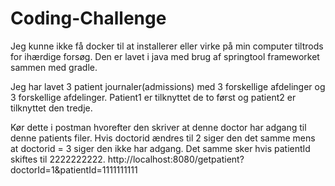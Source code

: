 # Coding-Challenge

Jeg kunne ikke få docker til at installerer eller virke på min computer tiltrods for ihærdige forsøg.
Den er lavet i java med brug af springtool frameworket sammen med gradle. 


Jeg har lavet 3 patient journaler(admissions) med 3 forskellige afdelinger og 3 forskellige afdelinger. 
Patient1 er tilknyttet de to først og patient2 er tilknyttet den tredje. 

Kør dette i postman hvorefter den  skriver at denne doctor har adgang  til denne patients filer. 
Hvis doctorid ændres til 2 siger den det samme mens at doctorid = 3 siger den ikke har adgang.
Det samme sker hvis patientId skiftes til 2222222222. 
http://localhost:8080/getpatient?doctorId=1&patientId=1111111111
